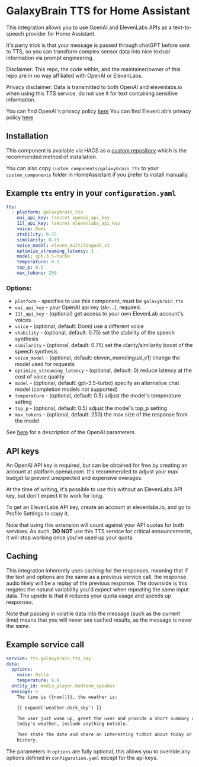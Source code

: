 # GalaxyBrain TTS for Home Assistant

This integration allows you to use OpenAI and ElevenLabs APIs as a text-to-speech provider for Home Assistant.

It's party trick is that your message is passed through chatGPT before sent to TTS, so you can transform complex sensor data into nice textual information via prompt engineering.

Disclaimer: This repo, the code within, and the maintainer/owner of this repo are in no way affiliated with OpenAI or ElevenLabs.

Privacy disclaimer: Data is transmitted to both OpenAI and elevenlabs.io when using this TTS service, do not use it for text containing sensitive information.

You can find OpenAI's privacy policy [here](https://openai.com/policies/privacy-policy)
You can find ElevenLab's privacy policy [here](https://beta.elevenlabs.io/privacy)

## Installation

This component is available via HACS as a [custom repository](https://hacs.xyz/docs/faq/custom_repositories) which is the recommended method of installation.

You can also copy `custom_components/galaxybrain_tts` to your `custom_components` folder in HomeAssistant if you prefer to install manually.

## Example `tts` entry in your `configuration.yaml`

```yaml
tts:
  - platform: galaxybrain_tts
    oai_api_key: !secret openai_api_key
    11l_api_key: !secret elevenlabs_api_key
    voice: Domi
    stability: 0.75
    similarity: 0.75
    voice_model: eleven_multilingual_v1
    optimize_streaming_latency: 1
    model: gpt-3.5-turbo
    temperature: 0.5
    top_p: 0.5
    max_tokens: 250
```

### Options:

- `platform` - specifies to use this component, must be `galaxybrain_tts`
- `oai_api_key` - your OpenAI api key (sk-...), required.
- `11l_api_key` - (optional) get access to your own ElevenLab account's voices
- `voice` - (optional, default: Domi) use a different voice
- `stability` - (optional, default: 0.75) set the stability of the speech synthesis
- `similarity` - (optional, default: 0.75) set the clarity/similarity boost of the speech synthesis
- `voice_model` - (optional, default: eleven_monolingual_v1) change the model used for requests
- `optimize_streaming_latency` - (optional, default: 0) reduce latency at the cost of voice quality
- `model` - (optional, default: gpt-3.5-turbo) specify an alternative chat model (completion models not supported)
- `temperature` - (optional, default: 0.5) adjust the model's temperature setting
- `top_p` - (optional, default: 0.5) adjust the model's top_p setting
- `max_tokens` - (optional, default: 250) the max size of the response from the model

See [here](https://platform.openai.com/docs/api-reference/chat/create) for a description of the OpenAI parameters.

## API keys

An OpenAI API key is required, but can be obtained for free by creating an account at platform.openai.com. It's recommended to adjust your max budget to prevent unexpected and expensive overages.

At the time of writing, it's possible to use this without an ElevenLabs API key, but don't expect it to work for long.

To get an ElevenLabs API key, create an account at elevenlabs.io, and go to Profile Settings to copy it.

Note that using this extension will count against your API quotas for both services. As such, **DO NOT** use this TTS service for critical announcements, it will stop working once you've used up your quota.

## Caching

This integration inherently uses caching for the responses, meaning that if the text and options are the same as a previous service call, the response audio likely will be a replay of the previous response. The downside is this negates the natural variability you'd expect when repeating the same input data. The upside is that it reduces your quota usage and speeds up responses.

Note that passing in volatile data into the message (such as the current time) means that you will never see cached results, as the message is never the same.

## Example service call

```yaml
service: tts.galaxybrain_tts_say
data:
  options:
    voice: Bella
    temperature: 0.9
  entity_id: media_player.bedroom_speaker
  message: >
    The time is {{now()}}, the weather is:

    {{ expand('weather.dark_sky') }}

    The user just woke up, greet the user and provide a short summary of
    today's weather, include anything notable.

    Then state the date and share an interesting tidbit about today or today's
    history.
```

The parameters in `options` are fully optional, this allows you to override any options defined in `configuration.yaml` except for the api keys.
